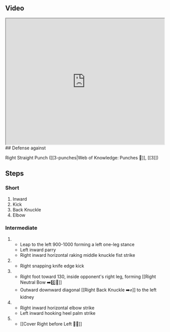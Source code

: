 ## Video

<iframe src="https://www.youtube.com/embed/B47cFpcRjbE" width="100%" height="400"></iframe>
## Defense against

Right Straight Punch ([[3-punches|Web of Knowledge: Punches 👊]], [[3]])

## Steps

### Short

1. Inward
2. Kick
3. Back Knuckle
4. Elbow

### Intermediate

1.  - Leap to the left 900-1000 forming a left one-leg stance
    - Left inward parry
    - Right inward horizontal raking middle knuckle fist strike
2.  - Right snapping knife edge kick
3.  - Right foot toward 130, inside opponent's right leg, forming [[Right Neutral Bow ➡️0️⃣🦶]]
    - Outward downward diagonal [[Right Back Knuckle ➡️✊]] to the left kidney
4.  - Right inward horizontal elbow strike
    - Left inward hooking heel palm strike
5.  - [[Cover Right before Left 🦶🔄]]
